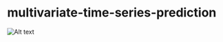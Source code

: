 # multivariate-time-series-prediction

![Alt text](./multivariate-time-series-prediction/Images/Channel_independence.png)
